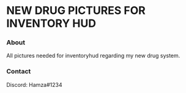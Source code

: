 # NEW DRUG PICTURES FOR INVENTORY HUD

### About
All pictures needed for inventoryhud regarding my new drug system.

### Contact
Discord: Hamza#1234
 

